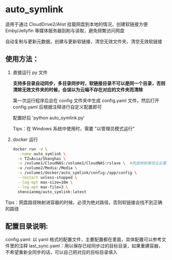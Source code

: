 # auto_symlink

适用于通过 CloudDrive2/Alist 挂载网盘到本地的情况，创建软链接方便 Emby/Jellyfin 等媒体服务器刮削与读取，避免频繁访问网盘

自动复制与更新元数据，创建与更新软链接，清空无效文件夹，清空无效软链接

## 使用方法：

1. 直接运行 py 文件

   **支持多目录自动同步，多目录同步时，软链接目录不可以是同一个目录，否则清除无效文件夹的时候，会误以为云端不存在对应的文件夹而清除**

   第一次运行程序后会在 config 文件夹中生成 config.yaml 文件，然后打开 config.yaml 后根据注释进行自定义配置即可

   配置好后 'python auto_symlink.py'

   Tips：在 Windows 系统中使用时，需要 "以管理员模式运行"

2. docker 运行

   ```bash
   docker run -d \
     --name auto_symlink \
     -e TZ=Asia/Shanghai \
     -v /volume1/CloudNAS:/volume1/CloudNAS:rslave \  #网盘映射路径左右要一致
     -v /volume2/Media:/Media \
     -v /volume1/docker/auto_symlink/config:/app/config \
     --restart unless-stopped \
     --log-opt max-size=10m \
     --log-opt max-file=3 \
     shenxianmq/auto_symlink:latest
Tips：网盘路径映射进容器的时候，必须为绝对路径，否则软链接会找不到正确的路径

## 配置目录说明:
config.yaml: 以 yaml 格式的配置文件，主要配置都在里面，具体配置可以参考文件里的注释
last_sync.yaml：用以保存已经同步过的目标目录，如果重建容器，不希望重新全同步的话，可以自己把对应的目标目录填入
